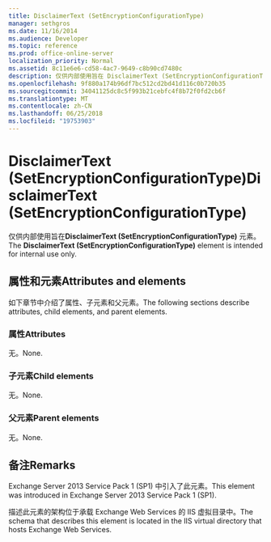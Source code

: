 ```yaml
---
title: DisclaimerText (SetEncryptionConfigurationType)
manager: sethgros
ms.date: 11/16/2014
ms.audience: Developer
ms.topic: reference
ms.prod: office-online-server
localization_priority: Normal
ms.assetid: 8c11e6e6-cd58-4ac7-9649-c8b90cd7480c
description: 仅供内部使用旨在 DisclaimerText (SetEncryptionConfigurationType) 元素。
ms.openlocfilehash: 9f880a174b96df7bc512cd2bd41d116c0b720b35
ms.sourcegitcommit: 34041125dc8c5f993b21cebfc4f8b72f0fd2cb6f
ms.translationtype: MT
ms.contentlocale: zh-CN
ms.lasthandoff: 06/25/2018
ms.locfileid: "19753903"
---
```

# <a name="disclaimertext-setencryptionconfigurationtype"></a><span data-ttu-id="809f7-103">DisclaimerText (SetEncryptionConfigurationType)</span><span class="sxs-lookup"><span data-stu-id="809f7-103">DisclaimerText (SetEncryptionConfigurationType)</span></span>

<span data-ttu-id="809f7-104">仅供内部使用旨在**DisclaimerText (SetEncryptionConfigurationType)** 元素。</span><span class="sxs-lookup"><span data-stu-id="809f7-104">The **DisclaimerText (SetEncryptionConfigurationType)** element is intended for internal use only.</span></span> 

## <a name="attributes-and-elements"></a><span data-ttu-id="809f7-105">属性和元素</span><span class="sxs-lookup"><span data-stu-id="809f7-105">Attributes and elements</span></span>

<span data-ttu-id="809f7-106">如下章节中介绍了属性、子元素和父元素。</span><span class="sxs-lookup"><span data-stu-id="809f7-106">The following sections describe attributes, child elements, and parent elements.</span></span>
  
### <a name="attributes"></a><span data-ttu-id="809f7-107">属性</span><span class="sxs-lookup"><span data-stu-id="809f7-107">Attributes</span></span>

<span data-ttu-id="809f7-108">无。</span><span class="sxs-lookup"><span data-stu-id="809f7-108">None.</span></span>
  
### <a name="child-elements"></a><span data-ttu-id="809f7-109">子元素</span><span class="sxs-lookup"><span data-stu-id="809f7-109">Child elements</span></span>

<span data-ttu-id="809f7-110">无。</span><span class="sxs-lookup"><span data-stu-id="809f7-110">None.</span></span>
  
### <a name="parent-elements"></a><span data-ttu-id="809f7-111">父元素</span><span class="sxs-lookup"><span data-stu-id="809f7-111">Parent elements</span></span>

<span data-ttu-id="809f7-112">无。</span><span class="sxs-lookup"><span data-stu-id="809f7-112">None.</span></span>
  
## <a name="remarks"></a><span data-ttu-id="809f7-113">备注</span><span class="sxs-lookup"><span data-stu-id="809f7-113">Remarks</span></span>

<span data-ttu-id="809f7-114">Exchange Server 2013 Service Pack 1 (SP1) 中引入了此元素。</span><span class="sxs-lookup"><span data-stu-id="809f7-114">This element was introduced in Exchange Server 2013 Service Pack 1 (SP1).</span></span>
  
<span data-ttu-id="809f7-115">描述此元素的架构位于承载 Exchange Web Services 的 IIS 虚拟目录中。</span><span class="sxs-lookup"><span data-stu-id="809f7-115">The schema that describes this element is located in the IIS virtual directory that hosts Exchange Web Services.</span></span>
  

